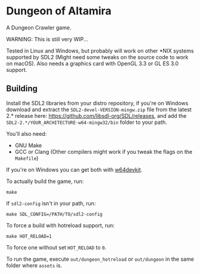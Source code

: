 # Dungeon of Altamira

A Dungeon Crawler game.

WARNING: This is still very WIP...

Tested in Linux and Windows, but probably will work on other \*NIX systems
supported by SDL2 (Might need some tweaks on the source code to work on macOS).
Also needs a graphics card with OpenGL 3.3 or GL ES 3.0 support.

## Building

Install the SDL2 libraries from your distro repository, if you're on Windows
download and extract the `SDL2-devel-VERSION-mingw.zip` file from the latest 2.*
release here: <https://github.com/libsdl-org/SDL/releases>, and add the
`SDL2-2.*/YOUR_ARCHITECTURE-w64-mingw32/bin` folder to your path.

You'll also need:

* GNU Make
* GCC or Clang (Other compilers might work if you tweak the flags on the
`Makefile`)

If you're on Windows you can get both with
[w64devkit](https://github.com/skeeto/w64devkit).

To actually build the game, run:

    make

If `sdl2-config` isn't in your path, run:

    make SDL_CONFIG=/PATH/TO/sdl2-config

To force a build with hotreload support, run:

    make HOT_RELOAD=1

To force one without set `HOT_RELOAD` to `0`.

To run the game, execute `out/dungeon_hotreload` or `out/dungeon` in the same
folder where `assets` is.
